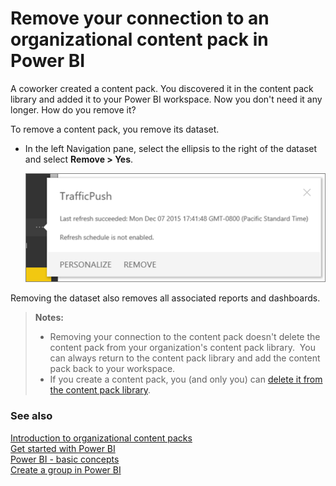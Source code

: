 <properties 
   pageTitle="Remove your connection to an organizational content pack"
   description="Remove your connection to an organizational content pack in Power BI"
   services="powerbi" 
   documentationCenter="" 
   authors="maggiesMSFT" 
   manager="mblythe" 
   backup=""
   editor=""
   tags=""
   qualityFocus="no"
   qualityDate=""/>
 
<tags
   ms.service="powerbi"
   ms.devlang="NA"
   ms.topic="article"
   ms.tgt_pltfrm="NA"
   ms.workload="powerbi"
   ms.date="04/27/2016"
   ms.author="maggies"/>

# Remove your connection to an organizational content pack in Power BI 

A coworker created a content pack. You discovered it in the content pack library and added it to your Power BI workspace. Now you don't need it any longer.  How do you remove it?

To remove a content pack, you remove its dataset.  

-   In the left Navigation pane, select the ellipsis to the right of the dataset and select **Remove \> Yes**.  

    ![](media/powerbi-service-organizational-content-pack-delete/pbi_remove_contpk.png)

Removing the dataset also removes all associated reports and dashboards.

>**Notes:**  
>
> - Removing your connection to the content pack doesn't delete the content pack from your organization's content pack library.  You can always return to the content pack library and add the content pack back to your workspace. 
> -  If you create a content pack, you (and only you) can [delete it from the content pack library](powerbi-service-organizational-content-packs-manage-update-delete.md).


### See also  
[Introduction to organizational content packs](powerbi-service-organizational-content-packs-introduction.md)  
[Get started with Power BI](powerbi-service-get-started.md)  
[Power BI - basic concepts](powerbi-service-basic-concepts.md)  
[Create a group in Power BI](powerbi-service-create-a-group-in-power-bi.md)
  